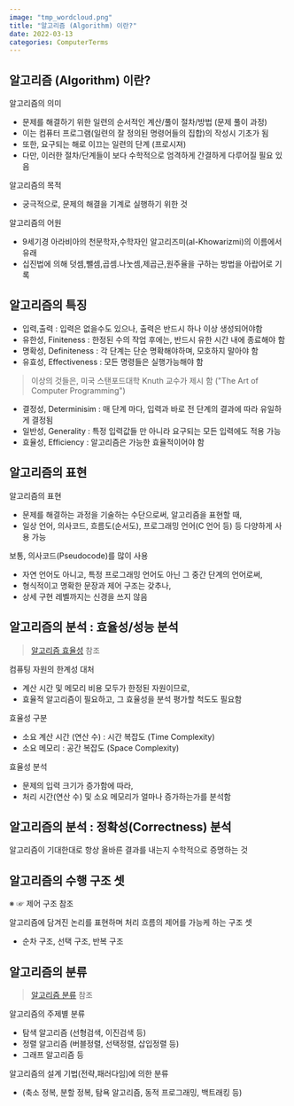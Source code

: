 ```yaml
---
image: "tmp_wordcloud.png"
title: "알고리즘 (Algorithm) 이란?"
date: 2022-03-13
categories: ComputerTerms
---
```


## 알고리즘 (Algorithm) 이란?

알고리즘의 의미

* 문제를 해결하기 위한 일련의 순서적인 계산/풀이 절차/방법 (문제 풀이 과정)
* 이는 컴퓨터 프로그램(일련의 잘 정의된 명령어들의 집합)의 작성시 기초가 됨
* 또한, 요구되는 해로 이끄는 일련의 단계 (프로시져)
* 다만, 이러한 절차/단계들이 보다 수학적으로 엄격하게 간결하게 다루어질 필요 있음

알고리즘의 목적

* 궁극적으로, 문제의 해결을 기계로 실행하기 위한 것

알고리즘의 어원

* 9세기경 아라비아의 천문학자,수학자인 알고리즈미(al-Khowarizmi)의 이름에서 유래
* 십진법에 의해 덧셈,뺄셈,곱셈.나눗셈,제곱근,원주율을 구하는 방법을 아랍어로 기록


## 알고리즘의 특징

* 입력,출력 : 입력은 없을수도 있으나, 출력은 반드시 하나 이상 생성되어야함
* 유한성, Finiteness : 한정된 수의 작업 후에는, 반드시 유한 시간 내에 종료해야 함 
* 명확성, Definiteness : 각 단계는 단순 명확해야하며, 모호하지 말아야 함 
* 유효성, Effectiveness : 모든 명령들은 실행가능해야 함 

> 이상의 것들은, 미국 스탠포드대학 Knuth 교수가 제시 함 ("The Art of Computer Programming")

* 결정성, Determinisim : 매 단계 마다, 입력과 바로 전 단계의 결과에 따라 유일하게 결정됨
* 일반성, Generality : 특정 입력값들 만 아니라 요구되는 모든 입력에도 적용 가능 
* 효율성, Efficiency : 알고리즘은 가능한 효율적이어야 함


## 알고리즘의 표현

알고리즘의 표현

* 문제를 해결하는 과정을 기술하는 수단으로써, 알고리즘을 표현할 때,
* 일상 언어, 의사코드, 흐름도(순서도), 프로그래밍 언어(C 언어 등) 등 다양하게 사용 가능

보통, 의사코드(Pseudocode)를 많이 사용

* 자연 언어도 아니고, 특정 프로그래밍 언어도 아닌 그 중간 단계의 언어로써,
* 형식적이고 명확한 문장과 제어 구조는 갖추나, 
* 상세 구현 레벨까지는 신경을 쓰지 않음

## 알고리즘의 분석 : 효율성/성능 분석

> [알고리즘 효율성](../algorithm_efficiency) 참조

컴퓨팅 자원의 한계성 대처
* 계산 시간 및 메모리 비용 모두가 한정된 자원이므로,
* 효율적 알고리즘이 필요하고, 그 효율성을 분석 평가할 척도도 필요함

효율성 구분
* 소요 계산 시간 (연산 수) : 시간 복잡도 (Time Complexity)
* 소요 메모리 : 공간 복잡도 (Space Complexity)

효율성 분석
* 문제의 입력 크기가 증가함에 따라, 
* 처리 시간(연산 수) 및 소요 메모리가 얼마나 증가하는가를 분석함


## 알고리즘의 분석 : 정확성(Correctness) 분석

알고리즘이 기대한대로 항상 올바른 결과를 내는지 수학적으로 증명하는 것


## 알고리즘의 수행 구조 셋

※ ☞ 제어 구조 참조

알고리즘에 담겨진 논리를 표현하며 처리 흐름의 제어를 가능케 하는 구조 셋
* 순차 구조, 선택 구조, 반복 구조


## 알고리즘의 분류

> [알고리즘 분류](../algotithm_classify) 참조

알고리즘의 주제별 분류
* 탐색 알고리즘 (선형검색, 이진검색 등)
* 정렬 알고리즘 (버블정렬, 선택정렬, 삽입정렬 등)
* 그래프 알고리즘 등

알고리즘의 설계 기법(전략,패러다임)에 의한 분류
* (축소 정복, 분할 정복, 탐욕 알고리즘, 동적 프로그래밍, 백트래킹 등)